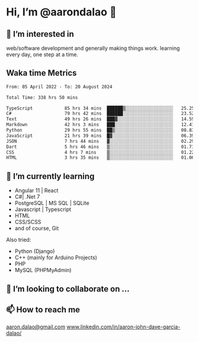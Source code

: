 # __Hi, I’m @aarondalao__ 👋 
## 👀 I’m interested in 
web/software development and generally making things work.
learning every day, one step at a time. 

## Waka time Metrics
<!--START_SECTION:waka-->

```txt
From: 05 April 2022 - To: 20 August 2024

Total Time: 338 hrs 50 mins

TypeScript            85 hrs 34 mins  ██████▒░░░░░░░░░░░░░░░░░░   25.25 %
C#                    79 hrs 42 mins  ██████░░░░░░░░░░░░░░░░░░░   23.52 %
Text                  49 hrs 26 mins  ███▓░░░░░░░░░░░░░░░░░░░░░   14.59 %
Markdown              42 hrs 3 mins   ███░░░░░░░░░░░░░░░░░░░░░░   12.41 %
Python                29 hrs 55 mins  ██▒░░░░░░░░░░░░░░░░░░░░░░   08.83 %
JavaScript            21 hrs 39 mins  █▓░░░░░░░░░░░░░░░░░░░░░░░   06.39 %
JSON                  7 hrs 44 mins   ▓░░░░░░░░░░░░░░░░░░░░░░░░   02.29 %
Dart                  5 hrs 46 mins   ▒░░░░░░░░░░░░░░░░░░░░░░░░   01.71 %
CSS                   4 hrs 7 mins    ▒░░░░░░░░░░░░░░░░░░░░░░░░   01.22 %
HTML                  3 hrs 35 mins   ▒░░░░░░░░░░░░░░░░░░░░░░░░   01.06 %
```

<!--END_SECTION:waka-->

## 🌱 I’m currently learning 

- Angular 11 | React 
- C#| .Net 7
- PostgreSQL | MS SQL | SQLite
- Javascript | Typescript
- HTML 
- CSS/SCSS
- and of course, Git 


Also tried:
- Python (Django)
- C++ (mainly for Arduino Projects)
- PHP
- MySQL (PHPMyAdmin)


## 💞️ I’m looking to collaborate on ...

## 📫 How to reach me 
aaron.dalao@gmail.com
www.linkedin.com/in/aaron-john-dave-garcia-dalao/

<!---
aarondalao/aarondalao is a ✨ special ✨ repository because its `README.md` (this file) appears on your GitHub profile.
You can click the Preview link to take a look at your changes.
--->
